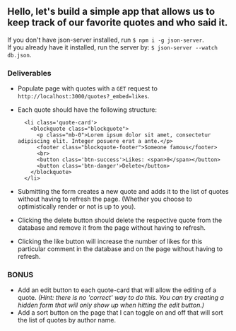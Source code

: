 ## Hello, let's build a simple app that allows us to keep track of our favorite quotes and who said it.  

If you don't have json-server installed, run `$ npm i -g json-server`.  
If you already have it installed, run the server by: `$ json-server --watch db.json`.

### Deliverables
* Populate page with quotes with a `GET` request to `http://localhost:3000/quotes?_embed=likes`.

* Each quote should have the following structure:
  ```
    <li class='quote-card'>
      <blockquote class="blockquote">
        <p class="mb-0">Lorem ipsum dolor sit amet, consectetur adipiscing elit. Integer posuere erat a ante.</p>
        <footer class="blockquote-footer">Someone famous</footer>
        <br>
        <button class='btn-success'>Likes: <span>0</span></button>
        <button class='btn-danger'>Delete</button>
      </blockquote>
    </li>
  ```
* Submitting the form creates a new quote and adds it to the list of quotes without having to refresh the page. (Whether you choose to optimistically render or not is up to you).
* Clicking the delete button should delete the respective quote from the database and remove it from the page without having to refresh.
* Clicking the like button will increase the number of likes for this particular comment in the database and on the page without having to refresh.


### BONUS
* Add an edit button to each quote-card that will allow the editing of a quote. _(Hint: there is no 'correct' way to do this. You can try creating a hidden form that will only show up when hitting the edit button.)_
* Add a sort button on the page that I can toggle on and off that will sort the list of quotes by author name.
